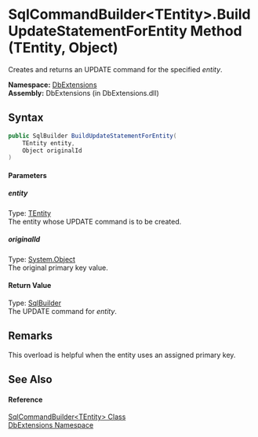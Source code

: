 SqlCommandBuilder&lt;TEntity>.BuildUpdateStatementForEntity Method (TEntity, Object)
====================================================================================
Creates and returns an UPDATE command for the specified *entity*.

**Namespace:** [DbExtensions][1]  
**Assembly:** DbExtensions (in DbExtensions.dll)

Syntax
------

```csharp
public SqlBuilder BuildUpdateStatementForEntity(
	TEntity entity,
	Object originalId
)
```

#### Parameters

##### *entity*
Type: [TEntity][2]  
The entity whose UPDATE command is to be created.

##### *originalId*
Type: [System.Object][3]  
The original primary key value.

#### Return Value
Type: [SqlBuilder][4]  
The UPDATE command for *entity*.

Remarks
-------
This overload is helpful when the entity uses an assigned primary key.

See Also
--------

#### Reference
[SqlCommandBuilder&lt;TEntity> Class][2]  
[DbExtensions Namespace][1]  

[1]: ../README.md
[2]: README.md
[3]: http://msdn.microsoft.com/en-us/library/e5kfa45b
[4]: ../SqlBuilder/README.md